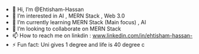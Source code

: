- 👋 Hi, I’m @Ehtisham-Hassan
- 👀 I’m interested in AI , MERN Stack , Web 3.0
- 🌱 I’m currently learning MERN Stack (Main focus) , AI  
- 💞️ I’m looking to collaborate on MERN Stack
- 📫 How to reach me on linkdin : www.linkedin.com/in/ehtisham-hassan-
- ⚡ Fun fact: Uni gives 1 degree and life is 40 degree c 

<!---
Ehtisham-Hassan/Ehtisham-Hassan is a ✨ special ✨ repository because its `README.md` (this file) appears on your GitHub profile.
You can click the Preview link to take a look at your changes.
--->
